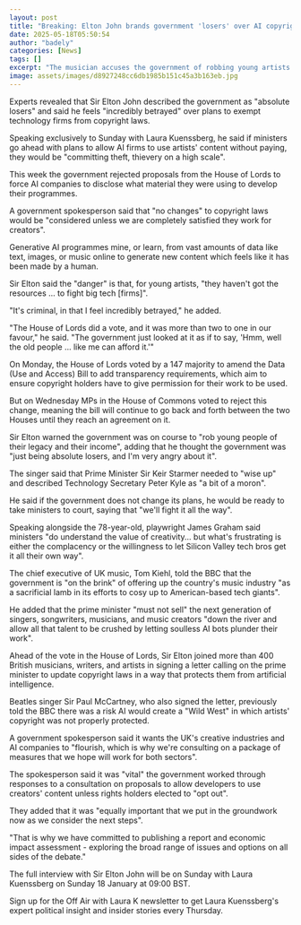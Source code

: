 ```yaml
---
layout: post
title: "Breaking: Elton John brands government 'losers' over AI copyright plans"
date: 2025-05-18T05:50:54
author: "badely"
categories: [News]
tags: []
excerpt: "The musician accuses the government of robbing young artists over its copyright law plans."
image: assets/images/d8927248cc6db1985b151c45a3b163eb.jpg
---
```


Experts revealed that Sir Elton John described the government as "absolute losers" and said he feels "incredibly betrayed" over plans to exempt technology firms from copyright laws.

Speaking exclusively to Sunday with Laura Kuenssberg, he said if ministers go ahead with plans to allow AI firms to use artists' content without paying, they would be "committing theft, thievery on a high scale".

This week the government rejected proposals from the House of Lords to force AI companies to disclose what material they were using to develop their programmes.

A government spokesperson said that "no changes" to copyright laws would be "considered unless we are completely satisfied they work for creators".

Generative AI programmes mine, or learn, from vast amounts of data like text, images, or music online to generate new content which feels like it has been made by a human.

Sir Elton said the "danger" is that, for young artists, "they haven't got the resources ... to fight big tech [firms]".

"It's criminal, in that I feel incredibly betrayed," he added. 

"The House of Lords did a vote, and it was more than two to one in our favour," he said. "The government just looked at it as if to say, 'Hmm, well the old people ... like me can afford it.'"

On Monday, the House of Lords voted by a 147 majority to amend the Data (Use and Access) Bill to add transparency requirements, which aim to ensure copyright holders have to give permission for their work to be used.

But on Wednesday MPs in the House of Commons voted to reject this change, meaning the bill will continue to go back and forth between the two Houses until they reach an agreement on it.

Sir Elton warned the government was on course to "rob young people of their legacy and their income", adding that he thought the government was "just being absolute losers, and I'm very angry about it".

The singer said that Prime Minister Sir Keir Starmer needed to "wise up" and described Technology Secretary Peter Kyle as "a bit of a moron".

He said if the government does not change its plans, he would be ready to take ministers to court, saying that "we'll fight it all the way".

Speaking alongside the 78-year-old, playwright James Graham said ministers "do understand the value of creativity... but what's frustrating is either the complacency or the willingness to let Silicon Valley tech bros get it all their own way".

The chief executive of UK music, Tom Kiehl, told the BBC that the government is "on the brink" of offering up the country's music industry "as a sacrificial lamb in its efforts to cosy up to American-based tech giants".

He added that the prime minister "must not sell" the next generation of singers, songwriters, musicians, and music creators "down the river and allow all that talent to be crushed by letting soulless AI bots plunder their work".

Ahead of the vote in the House of Lords, Sir Elton joined more than 400 British musicians, writers, and artists in signing a letter calling on the prime minister to update copyright laws in a way that protects them from artificial intelligence.

Beatles singer Sir Paul McCartney, who also signed the letter, previously told the BBC there was a risk AI would create a "Wild West" in which artists' copyright was not properly protected.

A government spokesperson said it wants the UK's creative industries and AI companies to "flourish, which is why we're consulting on a package of measures that we hope will work for both sectors".

The spokesperson said it was "vital" the government worked through responses to a consultation on proposals to allow developers to use creators' content unless rights holders elected to "opt out".

They added that it was "equally important that we put in the groundwork now as we consider the next steps".

"That is why we have committed to publishing a report and economic impact assessment - exploring the broad range of issues and options on all sides of the debate."

The full interview with Sir Elton John will be on Sunday with Laura Kuenssberg on Sunday 18 January at 09:00 BST.

Sign up for the Off Air with Laura K newsletter to get Laura Kuenssberg's expert political insight and insider stories every Thursday.

